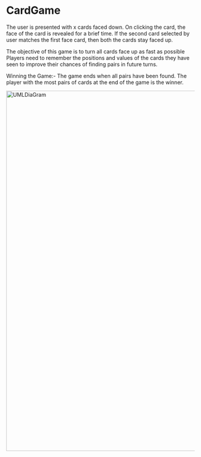 # CardGame

The user is presented with x cards faced down. On clicking the card, the face of the card is revealed for a brief time. If the second card selected by user matches the first face card, then both the cards stay faced up. 

The objective of this game is to turn all cards face up as fast as possible
Players need to remember the positions and values of the cards they have seen to improve their chances of finding pairs in future turns.

Winning the Game:-
The game ends when all pairs have been found.
The player with the most pairs of cards at the end of the game is the winner.


<img width="960" alt="UMLDiaGram" src="https://github.com/manmeetsingh0013/CardGame/assets/12394989/4fe665f3-5a49-4ed9-aa23-b734d731aecb">
